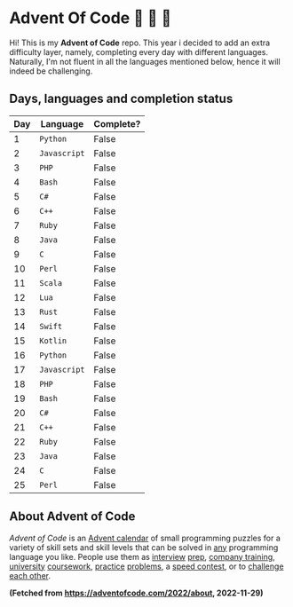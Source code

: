 ﻿# Advent Of Code :christmas_tree: :santa: :gift:

Hi! This is my **Advent of Code** repo. This year i decided to add an extra difficulty layer, namely, completing every day with different languages. Naturally, I'm not fluent in all the languages mentioned below, hence it will indeed be challenging. 



## Days, languages and completion status

|     Day           |Language                         |Complete?                      |
|----------------|-------------------------------|-----------------------------|
|1|`Python`            |      False      | 
|2|`Javascript`            |      False      | 
|3|`PHP`            |      False      | 
|4|`Bash`            |      False      | 
|5|`C#`            |      False      | 
|6|`C++`            |      False      | 
|7|`Ruby`            |      False      | 
|8|`Java`            |      False      | 
|9|`C`            |      False      | 
|10|`Perl`            |      False      | 
|11|`Scala`            |      False      | 
|12|`Lua`            |      False      | 
|13|`Rust`            |      False      | 
|14|`Swift`            |      False      | 
|15|`Kotlin`            |      False      | 
|16|`Python`            |      False      | 
|17|`Javascript`            |      False      | 
|18|`PHP`            |      False      | 
|19|`Bash`            |      False      | 
|20|`C#`            |      False      | 
|21|`C++`            |      False      | 
|22|`Ruby`            |      False      | 
|23|`Java`            |      False      | 
|24|`C`            |      False      | 
|25|`Perl`            |      False      | 



## About Advent of Code
_Advent of Code_ is an [Advent calendar](https://en.wikipedia.org/wiki/Advent_calendar) of small programming puzzles for a variety of skill sets and skill levels that can be solved in [any](https://github.com/search?q=advent+of+code) programming language you like. People use them as [interview](https://y3l2n.com/2018/05/09/interview-prep-advent-of-code/) [prep](https://twitter.com/dznqbit/status/1037607793144938497), [company training](https://twitter.com/pgoultiaev/status/950805811583963137), [university](https://gitlab.com/imhoffman/fa19b4-mat3006/wikis/home) [coursework](https://gribblelab.org/teaching/scicomp2021/index.html), [practice](https://twitter.com/mrdanielklein/status/936267621468483584) [problems](https://comp215.blogs.rice.edu/), a [speed contest](https://adventofcode.com/leaderboard), or to [challenge each other](https://www.reddit.com/r/adventofcode/search?q=flair%3Aupping&restrict_sr=on).  

**(Fetched from https://adventofcode.com/2022/about, 2022-11-29)**



